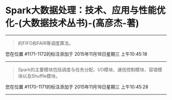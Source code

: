 # Spark大数据处理：技术、应用与性能优化-(大数据技术丛书)-(高彦杰-著)

---

> 的FIFO和FAIR等调度算法。

您在位置 #1171-1172的标注添加于 2015年11月18日星期三 上午10:45:18

---

> Spark的主要模块包括调度与任务分配、I/O模块、通信控制模块、容错模块以及Shuffle模块。

您在位置 #1170-1171的标注添加于 2015年11月18日星期三 上午10:45:28

---

